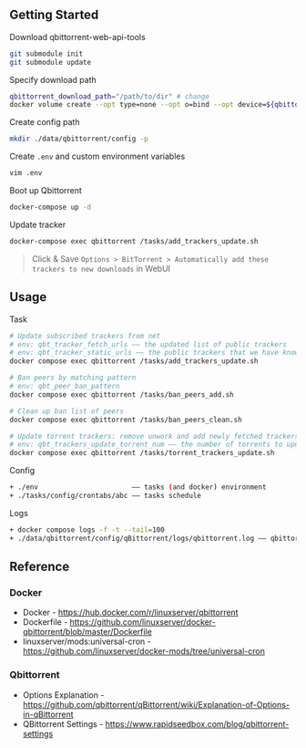## Getting Started

Download qbittorrent-web-api-tools

```bash
git submodule init
git submodule update
```

Specify download path

```bash
qbittorrent_download_path="/path/to/dir" # change
docker volume create --opt type=none --opt o=bind --opt device=${qbittorrent_download_path} qbittorrent-download 
```

Create config path

```bash
mkdir ./data/qbittorrent/config -p
```

Create `.env` and custom environment variables

```bash
vim .env
```

Boot up Qbittorrent

```bash
docker-compose up -d
```

Update tracker

```bash
docker-compose exec qbittorrent /tasks/add_trackers_update.sh
```

> Click & Save `Options > BitTorrent > Automatically add these trackers to new downloads` in WebUI

## Usage

Task

```bash
# Update subscribed trackers from net
# env: qbt_tracker_fetch_urls —— the updated list of public trackers
# env: qbt_tracker_static_urls —— the public trackers that we have known
docker compose exec qbittorrent /tasks/add_trackers_update.sh

# Ban peers by matching pattern
# env: qbt_peer_ban_pattern
docker compose exec qbittorrent /tasks/ban_peers_add.sh

# Clean up ban list of peers
docker compose exec qbittorrent /tasks/ban_peers_clean.sh

# Update torrent trackers: remove unwork and add newly fetched trackers 
# env: qbt_trackers_update_torrent_num —— the number of torrents to update trackers
docker compose exec qbittorrent /tasks/torrent_trackers_update.sh
```

Config

```bash
+ ./env                       —— tasks (and docker) environment
+ ./tasks/config/crontabs/abc —— tasks schedule
```

Logs

```bash
+ docker compose logs -f -t --tail=100
+ ./data/qbittorrent/config/qBittorrent/logs/qbittorrent.log —— qbittorrent application runtime log
```

## Reference

### Docker

+ Docker - <https://hub.docker.com/r/linuxserver/qbittorrent>
+ Dockerfile - <https://github.com/linuxserver/docker-qbittorrent/blob/master/Dockerfile>
+ linuxserver/mods:universal-cron - <https://github.com/linuxserver/docker-mods/tree/universal-cron>

### Qbittorrent

+ Options Explanation - <https://github.com/qbittorrent/qBittorrent/wiki/Explanation-of-Options-in-qBittorrent>
+ QBittorrent Settings - <https://www.rapidseedbox.com/blog/qbittorrent-settings>

